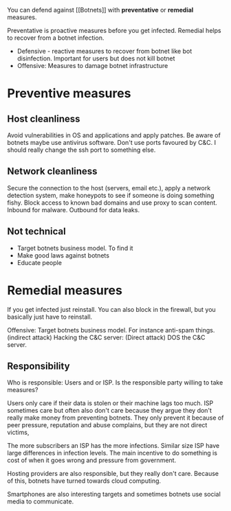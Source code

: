 
You can defend against [[Botnets]] with **preventative** or **remedial** measures. 

Preventative is proactive measures before you get infected. 
Remedial helps to recover from a botnet infection.  
-   Defensive - reactive measures to recover from botnet like bot disinfection. Important for users but does not kill botnet
- Offensive: Measures to damage botnet infrastructure 


# Preventive measures

## Host cleanliness
Avoid vulnerabilities in OS and applications and apply patches. Be aware of botnets maybe use antivirus software. Don't use ports favoured by C&C. I should really change the ssh port to something else.

## Network cleanliness
Secure the connection to the host (servers, email etc.), apply a network detection system, make honeypots to see if someone is doing something fishy. Block access to known bad domains and use proxy to scan content. Inbound for malware. Outbound for data leaks.

## Not technical 

- Target botnets business model. To find it
- Make good laws against botnets
- Educate people

# Remedial measures

If you get infected just reinstall. You can also block in the firewall, but you basically just have to reinstall. 

Offensive:
Target botnets business model. For instance anti-spam things. (indirect attack)
Hacking the C&C server: (Direct attack)
DOS the C&C server.

## Responsibility 

Who is responsible: Users and or ISP. 
Is the responsible party willing to take measures?

Users only care if their data is stolen or their machine lags too much.
ISP sometimes care but often also don't care because they argue they don't really make money from preventing botnets. They only prevent it because of peer pressure, reputation and abuse complains, but they are not direct victims,

The more subscribers an ISP has the more infections. Similar size ISP have large differences in infection levels. The main incentive to do something is cost of when it goes wrong and pressure from government. 

Hosting providers are also responsible, but they really don't care. Because of this, botnets have turned towards cloud computing.

Smartphones are also interesting targets and sometimes botnets use social media to communicate. 

